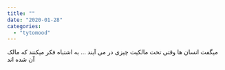 ```yaml
---
title: ""
date: "2020-01-28"
categories: 
  - "tytomood"
---
```


میگفت انسان ها وقتی تحت مالکیت چیزی در می آیند ... به اشتباه فکر میکنند که مالک آن شده اند
